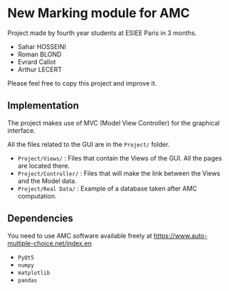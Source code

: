 # New Marking module for AMC

Project made by fourth year students at ESIEE Paris in 3 months.

- Sahar HOSSEINI
- Roman BLOND
- Evrard Callot
- Arthur LECERT

Please feel free to copy this project and improve it.

## Implementation

The project makes use of MVC (Model View Controller) for the graphical interface.

All the files related to the GUI are in the `Project/` folder.

- `Project/Views/` : Files that contain the Views of the GUI. All the pages are located there.
- `Project/Controller/` : Files that will make the link between the Views and the Model data.
- `Project/Real Data/` : Example of a database taken after AMC computation.

## Dependencies

You need to use AMC software available freely at https://www.auto-multiple-choice.net/index.en

* `PyQt5`
* `numpy`
* `matplotlib`
* `pandas`
